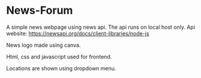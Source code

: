 # News-Forum

A simple news webpage using news api.
The api runs on local host only.
Api website: https://newsapi.org/docs/client-libraries/node-js

News logo made using canva.

Html, css and javascript used for frontend.

Locations are shown using dropdown menu.


